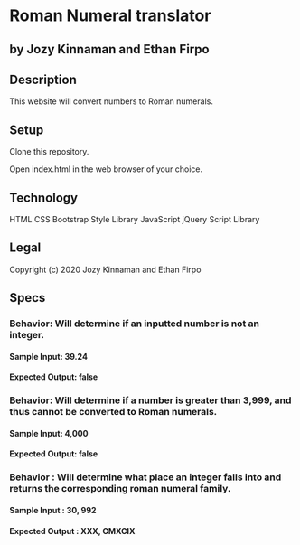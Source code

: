 # Roman Numeral translator

## by Jozy Kinnaman and Ethan Firpo

## Description

This website will convert numbers to Roman numerals.

## Setup

Clone this repository.

Open index.html in the web browser of your choice.

## Technology

HTML
CSS
Bootstrap Style Library
JavaScript
jQuery Script Library

## Legal

Copyright (c) 2020 Jozy Kinnaman and Ethan Firpo

## Specs

### Behavior: Will determine if an inputted number is not an integer.
#### Sample Input: 39.24
#### Expected Output: false

### Behavior: Will determine if a number is greater than 3,999, and thus cannot be converted to Roman numerals.
#### Sample Input: 4,000
#### Expected Output: false

### Behavior : Will determine what place an integer falls into and returns the corresponding roman numeral family.
#### Sample Input : 30, 992
#### Expected Output : XXX, CMXCIX
